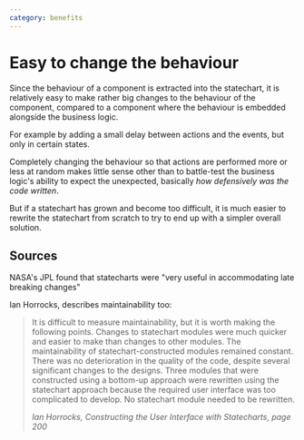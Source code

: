 ```yaml
---
category: benefits
---
```


# Easy to change the behaviour

Since the behaviour of a component is extracted into the statechart, it is relatively easy to make rather big changes to the behaviour of the component, compared to a component where the behaviour is embedded alongside the business logic.

For example by adding a small delay between actions and the events, but only in certain states.

Completely changing the behaviour so that actions are performed more or less at random makes little sense other than to battle-test the business logic's ability to expect the unexpected, basically _how defensively was the code written_.

But if a statechart has grown and become too difficult, it is much easier to rewrite the statechart from scratch to try to end up with a simpler overall solution.

## Sources

NASA's JPL found that statecharts were "very useful in accommodating late breaking changes"

Ian Horrocks, describes maintainability too:

> It is difficult to measure maintainability, but it is worth making the following points.  Changes to statechart modules were much quicker and easier to make than changes to other modules.  The maintainability of statechart-constructed modules remained constant.  There was no deterioration in the quality of the code, despite several significant changes to the designs.  Three modules that were constructed using a bottom-up approach were rewritten using the statechart approach because the required user interface was too complicated to develop. No statechart module needed to be rewritten.
>
> <cite>Ian Horrocks, Constructing the User Interface with Statecharts, page 200</cite>
